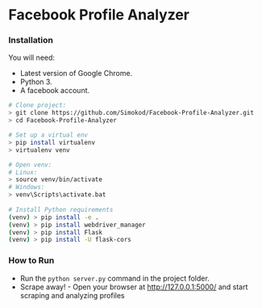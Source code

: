 # Facebook Profile Analyzer

### Installation

You will need:

- Latest version of Google Chrome.
- Python 3.
- A facebook account.

```bash
# Clone project:
> git clone https://github.com/Simokod/Facebook-Profile-Analyzer.git
> cd Facebook-Profile-Analyzer

# Set up a virtual env
> pip install virtualenv
> virtualenv venv

# Open venv:
# Linux:
> source venv/bin/activate
# Windows:
> venv\Scripts\activate.bat
  
# Install Python requirements
(venv) > pip install -e .
(venv) > pip install webdriver_manager
(venv) > pip install Flask
(venv) > pip install -U flask-cors

```

### How to Run
- Run the `python server.py` command in the project folder.
- Scrape away! - Open your browser at http://127.0.0.1:5000/ and start scraping and analyzing profiles
